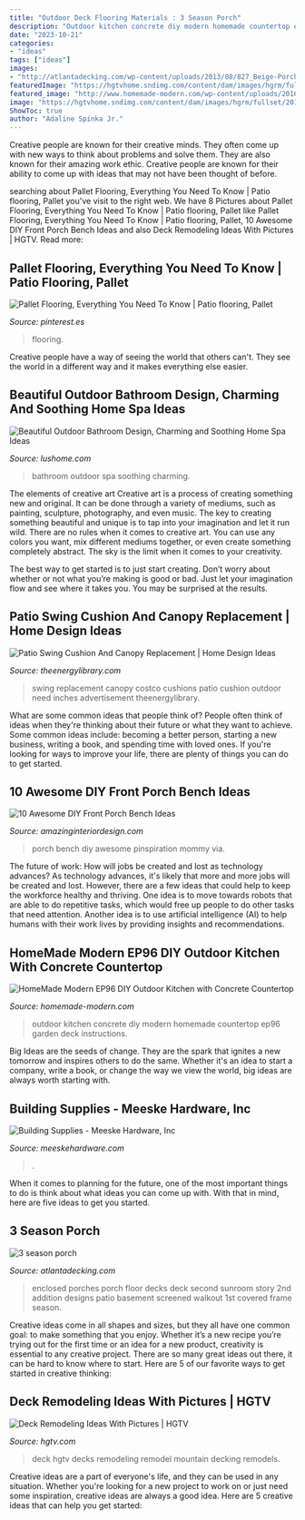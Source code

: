 ```yaml
---
title: "Outdoor Deck Flooring Materials : 3 Season Porch"
description: "Outdoor kitchen concrete diy modern homemade countertop ep96 garden deck instructions"
date: "2023-10-21"
categories:
- "ideas"
tags: ["ideas"]
images:
- "http://atlantadecking.com/wp-content/uploads/2013/08/827_Beige-Porch-Exterior1.jpg"
featuredImage: "https://hgtvhome.sndimg.com/content/dam/images/hgrm/fullset/2012/3/5/0/CI-Fiberon_mountain-deck_s4x3.jpg.rend.hgtvcom.616.462.suffix/1409173125412.jpeg"
featured_image: "http://www.homemade-modern.com/wp-content/uploads/2016/10/diyoutdoorkitchenfinal_2.jpg"
image: "https://hgtvhome.sndimg.com/content/dam/images/hgrm/fullset/2012/3/5/0/CI-Fiberon_mountain-deck_s4x3.jpg.rend.hgtvcom.616.462.suffix/1409173125412.jpeg"
ShowToc: true
author: "Adaline Spinka Jr."
---
```



Creative people are known for their creative minds. They often come up with new ways to think about problems and solve them. They are also known for their amazing work ethic. Creative people are known for their ability to come up with ideas that may not have been thought of before.

	

		
searching about Pallet Flooring, Everything You Need To Know | Patio flooring, Pallet you've visit to the right web. We have 8 Pictures about Pallet Flooring, Everything You Need To Know | Patio flooring, Pallet like Pallet Flooring, Everything You Need To Know | Patio flooring, Pallet, 10 Awesome DIY Front Porch Bench Ideas and also Deck Remodeling Ideas With Pictures | HGTV. Read more:
		
    
## Pallet Flooring, Everything You Need To Know | Patio Flooring, Pallet

<img loading=lazy src="https://i.pinimg.com/736x/8c/bc/69/8cbc699a5ea34970e1db70f90f381bb3.jpg" onerror="this.onerror=null;this.src='https://tse2.mm.bing.net/th?id=OIP.oafC5G2PGhLvy9W__5C24AHaNK&amp;pid=15.1';" alt="Pallet Flooring, Everything You Need To Know | Patio flooring, Pallet">

_Source: pinterest.es_

>flooring. 

	

Creative people have a way of seeing the world that others can't. They see the world in a different way and it makes everything else easier.

    
## Beautiful Outdoor Bathroom Design, Charming And Soothing Home Spa Ideas

<img loading=lazy src="https://www.lushome.com/wp-content/uploads/2019/05/outdoor-spa-bathroom-design-ideas-9.jpg" onerror="this.onerror=null;this.src='https://tse2.mm.bing.net/th?id=OIP.N7Zo2fS04BQ_7zDMZL2s6QHaJ3&amp;pid=15.1';" alt="Beautiful Outdoor Bathroom Design, Charming and Soothing Home Spa Ideas">

_Source: lushome.com_

>bathroom outdoor spa soothing charming. 

	

The elements of creative art
Creative art is a process of creating something new and original. It can be done through a variety of mediums, such as painting, sculpture, photography, and even music. The key to creating something beautiful and unique is to tap into your imagination and let it run wild.
There are no rules when it comes to creative art. You can use any colors you want, mix different mediums together, or even create something completely abstract. The sky is the limit when it comes to your creativity.

The best way to get started is to just start creating. Don’t worry about whether or not what you’re making is good or bad. Just let your imagination flow and see where it takes you. You may be surprised at the results.

    
## Patio Swing Cushion And Canopy Replacement | Home Design Ideas

<img loading=lazy src="http://www.theenergylibrary.com/wp-content/uploads/2015/12/patio-swing-cushion-and-canopy-replacement.jpg" onerror="this.onerror=null;this.src='https://tse4.mm.bing.net/th?id=OIP.yJVCqMBYbyudqSq3iVU2FQHaJ5&amp;pid=15.1';" alt="Patio Swing Cushion And Canopy Replacement | Home Design Ideas">

_Source: theenergylibrary.com_

>swing replacement canopy costco cushions patio cushion outdoor need inches advertisement theenergylibrary. 

	

What are some common ideas that people think of?
People often think of ideas when they're thinking about their future or what they want to achieve. Some common ideas include: becoming a better person, starting a new business, writing a book, and spending time with loved ones. If you're looking for ways to improve your life, there are plenty of things you can do to get started.

    
## 10 Awesome DIY Front Porch Bench Ideas

<img loading=lazy src="http://www.amazinginteriordesign.com/wp-content/uploads/2017/08/10-Awesome-DIY-Front-Porch-Bench-Ideas-5.jpg" onerror="this.onerror=null;this.src='https://tse1.mm.bing.net/th?id=OIP.ytITM9_PE5c9lBDSrs1kwwHaOo&amp;pid=15.1';" alt="10 Awesome DIY Front Porch Bench Ideas">

_Source: amazinginteriordesign.com_

>porch bench diy awesome pinspiration mommy via. 

	

The future of work: How will jobs be created and lost as technology advances?
As technology advances, it's likely that more and more jobs will be created and lost. However, there are a few ideas that could help to keep the workforce healthy and thriving. One idea is to move towards robots that are able to do repetitive tasks, which would free up people to do other tasks that need attention. Another idea is to use artificial intelligence (AI) to help humans with their work lives by providing insights and recommendations.

    
## HomeMade Modern EP96 DIY Outdoor Kitchen With Concrete Countertop

<img loading=lazy src="http://www.homemade-modern.com/wp-content/uploads/2016/10/diyoutdoorkitchenfinal_2.jpg" onerror="this.onerror=null;this.src='https://tse2.mm.bing.net/th?id=OIP.98l_4c_twIbaLhzC0rVYxgHaFd&amp;pid=15.1';" alt="HomeMade Modern EP96 DIY Outdoor Kitchen with Concrete Countertop">

_Source: homemade-modern.com_

>outdoor kitchen concrete diy modern homemade countertop ep96 garden deck instructions. 

	

Big Ideas are the seeds of change. They are the spark that ignites a new tomorrow and inspires others to do the same. Whether it's an idea to start a company, write a book, or change the way we view the world, big ideas are always worth starting with.

    
## Building Supplies - Meeske Hardware, Inc

<img loading=lazy src="https://meeskehardware.com/wp-content/uploads/2020/02/Lumber.jpg" onerror="this.onerror=null;this.src='https://tse1.mm.bing.net/th?id=OIP.Ma2Cr0ZV2y1mlFx6mctueAHaHa&amp;pid=15.1';" alt="Building Supplies - Meeske Hardware, Inc">

_Source: meeskehardware.com_

>. 

	

When it comes to planning for the future, one of the most important things to do is think about what ideas you can come up with. With that in mind, here are five ideas to get you started. 

    
## 3 Season Porch

<img loading=lazy src="http://atlantadecking.com/wp-content/uploads/2013/08/827_Beige-Porch-Exterior1.jpg" onerror="this.onerror=null;this.src='https://tse3.mm.bing.net/th?id=OIP.iKKcREfs_I6F85N8vhM8MgHaGK&amp;pid=15.1';" alt="3 season porch">

_Source: atlantadecking.com_

>enclosed porches porch floor decks deck second sunroom story 2nd addition designs patio basement screened walkout 1st covered frame season. 

	

Creative ideas come in all shapes and sizes, but they all have one common goal: to make something that you enjoy. Whether it’s a new recipe you’re trying out for the first time or an idea for a new product, creativity is essential to any creative project. There are so many great ideas out there, it can be hard to know where to start. Here are 5 of our favorite ways to get started in creative thinking: 

    
## Deck Remodeling Ideas With Pictures | HGTV

<img loading=lazy src="https://hgtvhome.sndimg.com/content/dam/images/hgrm/fullset/2012/3/5/0/CI-Fiberon_mountain-deck_s4x3.jpg.rend.hgtvcom.616.462.suffix/1409173125412.jpeg" onerror="this.onerror=null;this.src='https://tse2.mm.bing.net/th?id=OIP.uzUXOBOVl41scv2biifdnQHaFj&amp;pid=15.1';" alt="Deck Remodeling Ideas With Pictures | HGTV">

_Source: hgtv.com_

>deck hgtv decks remodeling remodel mountain decking remodels. 

	

Creative ideas are a part of everyone's life, and they can be used in any situation. Whether you're looking for a new project to work on or just need some inspiration, creative ideas are always a good idea. Here are 5 creative ideas that can help you get started: 

